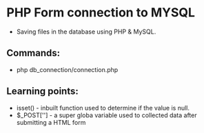 # PHP Form connection to MYSQL

- Saving files in the database using PHP & MySQL.

## Commands:
- php db_connection/connection.php

## Learning points:
- isset() - inbuilt function used to determine if the value is null.
- $_POST[''] - a super globa variable used to collected data after submitting a HTML form